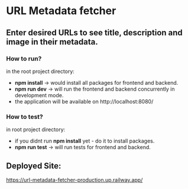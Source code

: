 # URL Metadata fetcher
## Enter desired URLs to see title, description and image in their metadata.

### How to run?
in the root project directory:
- **npm install** -> would install all packages for frontend and backend.
- **npm run dev** -> will run the frontend and backend concurrently in development mode.
- the application will be available on http://localhost:8080/
  
### How to test?
in root project directory:
- if you didnt run **npm install** yet - do it to install packages.
- **npm run test** -> will run tests for frontend and backend.

  
## Deployed Site:
https://url-metadata-fetcher-production.up.railway.app/

